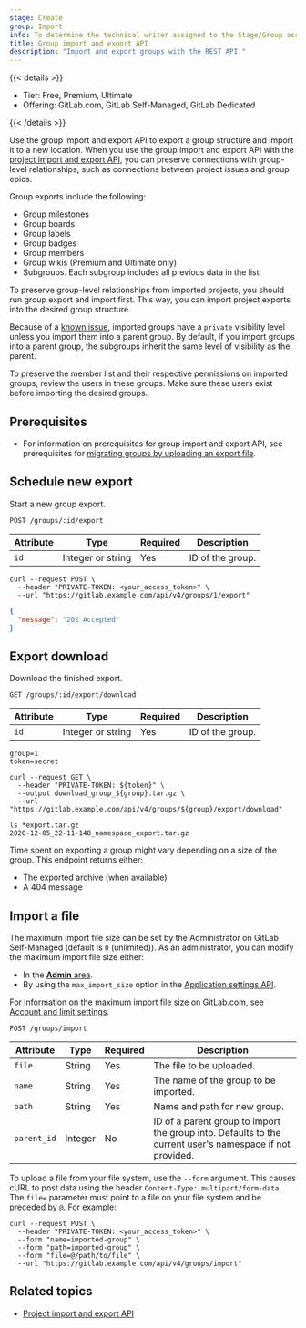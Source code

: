 ```yaml
---
stage: Create
group: Import
info: To determine the technical writer assigned to the Stage/Group associated with this page, see https://handbook.gitlab.com/handbook/product/ux/technical-writing/#assignments
title: Group import and export API
description: "Import and export groups with the REST API."
---
```


{{< details >}}

- Tier: Free, Premium, Ultimate
- Offering: GitLab.com, GitLab Self-Managed, GitLab Dedicated

{{< /details >}}

Use the group import and export API to export a group structure and import it to a new location.
When you use the group import and export API with the [project import and export API](project_import_export.md), you can preserve connections with
group-level relationships, such as connections between project issues and group epics.

Group exports include the following:

- Group milestones
- Group boards
- Group labels
- Group badges
- Group members
- Group wikis (Premium and Ultimate only)
- Subgroups. Each subgroup includes all previous data in the list.

To preserve group-level relationships from imported projects, you should run group export and import first. This way,
you can import project exports into the desired group structure.

Because of a [known issue](https://gitlab.com/gitlab-org/gitlab/-/issues/405168), imported groups have a `private`
visibility level unless you import them into a parent group. By default, if you import groups into a parent group,
the subgroups inherit the same level of visibility as the parent.

To preserve the member list and their respective permissions on imported groups, review the users in these groups. Make sure these users exist before importing the desired groups.

## Prerequisites

- For information on prerequisites for group import and export API, see prerequisites for
  [migrating groups by uploading an export file](../user/project/settings/import_export.md#preparation).

## Schedule new export

Start a new group export.

```plaintext
POST /groups/:id/export
```

| Attribute | Type              | Required | Description |
| --------- | ----------------- | -------- | ----------- |
| `id`      | Integer or string | Yes      | ID of the group. |

```shell
curl --request POST \
  --header "PRIVATE-TOKEN: <your_access_token>" \
  --url "https://gitlab.example.com/api/v4/groups/1/export"
```

```json
{
  "message": "202 Accepted"
}
```

## Export download

Download the finished export.

```plaintext
GET /groups/:id/export/download
```

| Attribute | Type              | Required | Description |
| --------- | ----------------- | -------- | ----------- |
| `id`      | Integer or string | Yes      | ID of the group. |

```shell
group=1
token=secret

curl --request GET \
  --header "PRIVATE-TOKEN: ${token}" \
  --output download_group_${group}.tar.gz \
  --url "https://gitlab.example.com/api/v4/groups/${group}/export/download"
```

```shell
ls *export.tar.gz
2020-12-05_22-11-148_namespace_export.tar.gz
```

Time spent on exporting a group might vary depending on a size of the group. This endpoint
returns either:

- The exported archive (when available)
- A 404 message

## Import a file

The maximum import file size can be set by the Administrator on GitLab Self-Managed (default is `0` (unlimited)).
As an administrator, you can modify the maximum import file size either:

- In the [**Admin** area](../administration/settings/import_and_export_settings.md).
- By using the `max_import_size` option in the [Application settings API](settings.md#update-application-settings).

For information on the maximum import file size on GitLab.com, see
[Account and limit settings](../user/gitlab_com/_index.md#account-and-limit-settings).

```plaintext
POST /groups/import
```

| Attribute   | Type           | Required | Description |
| ----------- | -------------- | -------- | ----------- |
| `file`      | String         | Yes      | The file to be uploaded. |
| `name`      | String         | Yes      | The name of the group to be imported. |
| `path`      | String         | Yes      | Name and path for new group. |
| `parent_id` | Integer        | No       | ID of a parent group to import the group into. Defaults to the current user's namespace if not provided. |

To upload a file from your file system, use the `--form` argument. This causes
cURL to post data using the header `Content-Type: multipart/form-data`.
The `file=` parameter must point to a file on your file system and be preceded
by `@`. For example:

```shell
curl --request POST \
  --header "PRIVATE-TOKEN: <your_access_token>" \
  --form "name=imported-group" \
  --form "path=imported-group" \
  --form "file=@/path/to/file" \
  --url "https://gitlab.example.com/api/v4/groups/import"
```

## Related topics

- [Project import and export API](project_import_export.md)
